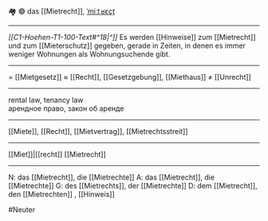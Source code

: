 🏘️ 🟢 das [[Mietrecht]], [ˈmiːtˌʁɛçt](https://youglish.com/pronounce/Mietrecht/german)

---
*[[C1-Hoehen-T1-100-Text#^18|^]]* Es werden [[Hinweise]] zum [[Mietrecht]] und zum [[Mieterschutz]] gegeben, gerade in Zeiten, in denen es immer weniger Wohnungen als Wohnungsuchende gibt.


---
= [[Mietgesetz]]
≈ [[Recht]], [[Gesetzgebung]], [[Miethaus]]
≠ [[Unrecht]]

---
rental law, tenancy law  
арендное право, закон об аренде

---
[[Miete]], [[Recht]], [[Mietvertrag]], [[Mietrechtsstreit]]

---
[[Miet]]|[[recht]]
[[Mietrecht]]


---
N: das [[Mietrecht]], die [[Mietrechte]]
A: das [[Mietrecht]], die [[Mietrechte]]
G: des [[Mietrechts]], der [[Mietrechte]]
D: dem [[Mietrecht]], den [[Mietrechten]]
, [[Hinweis]]

#Neuter 